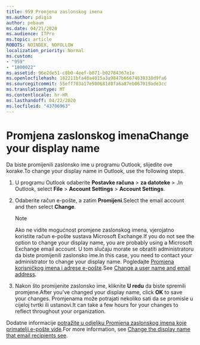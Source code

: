 ```yaml
---
title: 959 Promjena zaslonskog imena
ms.author: pdigia
author: pebaum
ms.date: 04/21/2020
ms.audience: ITPro
ms.topic: article
ROBOTS: NOINDEX, NOFOLLOW
localization_priority: Normal
ms.custom:
- "959"
- "1800022"
ms.assetid: 96e2de51-c8b0-4eef-b071-b02784367e1e
ms.openlocfilehash: 182211bfa48a4015a3a9847b66674838338d9fa6
ms.sourcegitcommit: 55eff703a17e500681d8fa6a87eb067019ade3cc
ms.translationtype: MT
ms.contentlocale: hr-HR
ms.lasthandoff: 04/22/2020
ms.locfileid: "43706963"
---
```

# <a name="change-your-display-name"></a><span data-ttu-id="738e3-102">Promjena zaslonskog imena</span><span class="sxs-lookup"><span data-stu-id="738e3-102">Change your display name</span></span>
  
<span data-ttu-id="738e3-103">Da biste promijenili zaslonsko ime u programu Outlook, slijedite ove korake.</span><span class="sxs-lookup"><span data-stu-id="738e3-103">To change your display name in Outlook, use the following steps.</span></span>
  
1. <span data-ttu-id="738e3-104">U programu Outlook odaberite **Postavke računa** \> **za datoteke** \> **.**</span><span class="sxs-lookup"><span data-stu-id="738e3-104">In Outlook, select **File** \> **Account Settings** \> **Account Settings**.</span></span>

2. <span data-ttu-id="738e3-105">Odaberite račun e-pošte, a zatim **Promijeni**.</span><span class="sxs-lookup"><span data-stu-id="738e3-105">Select the email account and then select **Change**.</span></span>

    > [!NOTE]
    > <span data-ttu-id="738e3-106">Ako ne vidite mogućnost promjene zaslonskog imena, vjerojatno koristite račun e-pošte sustava Microsoft Exchange.</span><span class="sxs-lookup"><span data-stu-id="738e3-106">If you do not see the option to change your display name, you are probably using a Microsoft Exchange email account.</span></span> <span data-ttu-id="738e3-107">U tom slučaju morate se obratiti administratoru da biste promijenili zaslonsko ime.</span><span class="sxs-lookup"><span data-stu-id="738e3-107">In this case, you need to contact your administrator to change your display name.</span></span> <span data-ttu-id="738e3-108">Pogledajte [Promjena korisničkog imena i adrese e-pošte](https://docs.microsoft.com/office365/admin/add-users/change-a-user-name-and-email-address).</span><span class="sxs-lookup"><span data-stu-id="738e3-108">See [Change a user name and email address](https://docs.microsoft.com/office365/admin/add-users/change-a-user-name-and-email-address).</span></span>
  
3. <span data-ttu-id="738e3-109">Nakon što promijenite zaslonsko ime, kliknite **U redu** da biste spremili promjene.</span><span class="sxs-lookup"><span data-stu-id="738e3-109">After you've changed your display name, click **OK** to save your changes.</span></span> <span data-ttu-id="738e3-110">Promjenama može potrajati nekoliko sati da se promisle u cijeloj tvrtki ili ustanovi.</span><span class="sxs-lookup"><span data-stu-id="738e3-110">It can take a few hours for your changes to reflect throughout your organization.</span></span>

<span data-ttu-id="738e3-111">Dodatne informacije [potražite u odjeljku Promjena zaslonskog imena koje primatelji e-pošte vide](https://support.office.com/article/2b53331a-ba2a-4803-88dc-ac9fe376c8a9.aspx).</span><span class="sxs-lookup"><span data-stu-id="738e3-111">For more information, see [Change the display name that email recipients see](https://support.office.com/article/2b53331a-ba2a-4803-88dc-ac9fe376c8a9.aspx).</span></span>
  